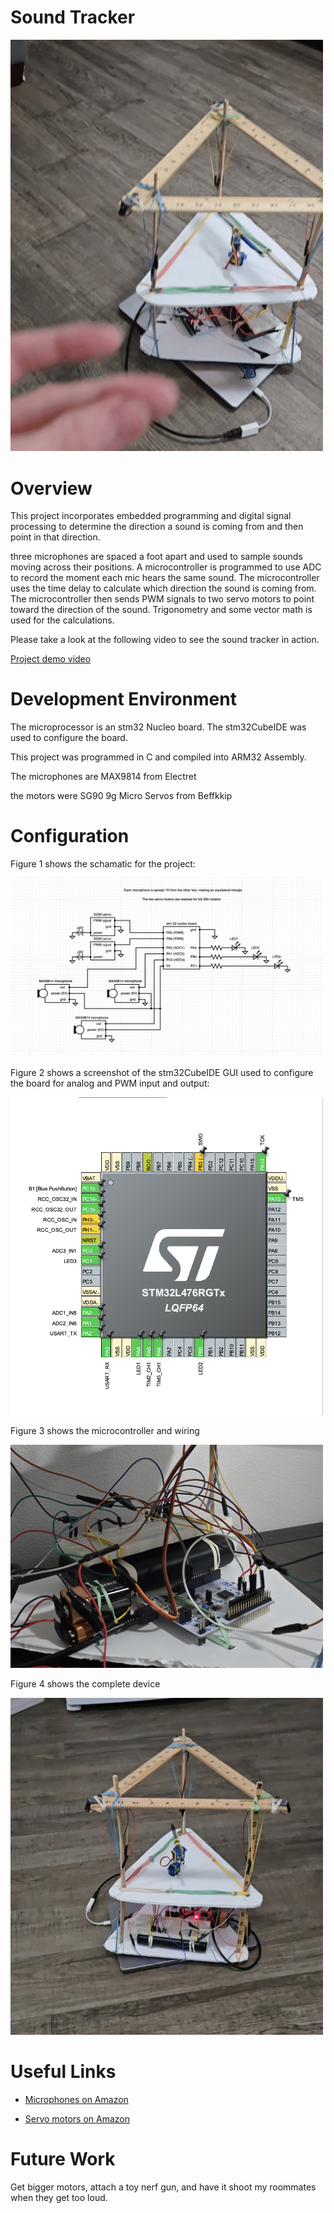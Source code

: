 # Sound Tracker

<img src="pictures/soundTracker.gif" width=500>

# Overview

This project incorporates embedded programming and digital signal processing to determine the direction a sound is coming from and then point in that direction.

three microphones are spaced a foot apart and used to sample sounds moving across their positions. A microcontroller is programmed to use ADC to record the moment each mic hears the same sound. The microcontroller uses the time delay to calculate which direction the sound is coming from. The microcontroller then sends PWM signals to two servo motors to point toward the direction of the sound. Trigonometry and some vector math is used for the calculations.

Please take a look at the following video to see the sound tracker in action.

[Project demo video](https://us06web.zoom.us/rec/share/YqVxKYFJ1pkpHedOYRGfWK72mYiph7xyRjjW_O6RvDqyYby64nobYXEJm1mKRITD.CpcUHFmE6bIQpR7C?startTime=1698197367000)

# Development Environment

The microprocessor is an stm32 Nucleo board. The stm32CubeIDE was used to configure the board.

This project was programmed in C and compiled into ARM32 Assembly.

The microphones are MAX9814 from Electret

the motors were SG90 9g Micro Servos from Beffkkip

# Configuration
Figure 1 shows the schamatic for the project: 

<img src="pictures/soundTrackerDiagram.png" width=500>

Figure 2 shows a screenshot of the stm32CubeIDE GUI used to configure the board for analog and PWM input and output: 

<img src="pictures/iocGUI.png" width=500>

Figure 3 shows the microcontroller and wiring

<img src="pictures/nucleo.jpg" width=500>

Figure 4 shows the complete device

<img src="pictures/device.jpg" width=500>

# Useful Links

- [Microphones on Amazon](https://www.amazon.com/dp/B0B7SP6GYX?ref=ppx_yo2ov_dt_b_fed_asin_title)

- [Servo motors on Amazon](https://www.amazon.com/dp/B07MLR1498?ref=ppx_yo2ov_dt_b_fed_asin_title&th=1)

# Future Work
Get bigger motors, attach a toy nerf gun, and have it shoot my roommates when they get too loud.

